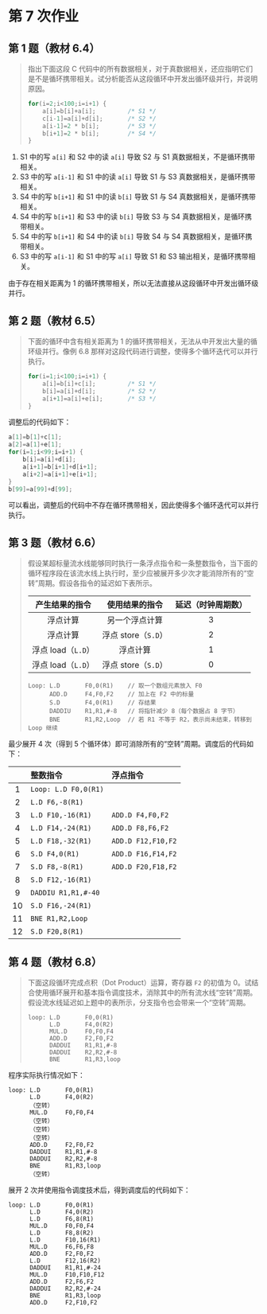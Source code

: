 # 第 7 次作业

## 第 1 题（教材 6.4）

> 指出下面这段 C 代码中的所有数据相关，对于真数据相关，还应指明它们是不是循环携带相关。试分析能否从这段循环中开发出循环级并行，并说明原因。
>
> ```c
> for(i=2;i<100;i=i+1) {
>     a[i]=b[i]+a[i];         /* S1 */
>     c[i-1]=a[i]+d[i];       /* S2 */
>     a[i-1]=2 * b[i];        /* S3 */
>     b[i+1]=2 * b[i];        /* S4 */
> }
> ```

1. S1 中的写 `a[i]` 和 S2 中的读 `a[i]` 导致 S2 与 S1 真数据相关，不是循环携带相关。
2. S3 中的写 `a[i-1]` 和 S1 中的读 `a[i]` 导致 S1 与 S3 真数据相关，是循环携带相关。
3. S4 中的写 `b[i+1]` 和 S1 中的读 `b[i]` 导致 S1 与 S4 真数据相关，是循环携带相关。
4. S4 中的写 `b[i+1]` 和 S3 中的读 `b[i]` 导致 S3 与 S4 真数据相关，是循环携带相关。
5. S4 中的写 `b[i+1]` 和 S4 中的读 `b[i]` 导致 S4 与 S4 真数据相关，是循环携带相关。
6. S3 中的写 `a[i-1]` 和 S1 中的写 `a[i]` 导致 S1 和 S3 输出相关，是循环携带相关。

由于存在相关距离为 $1$ 的循环携带相关，所以无法直接从这段循环中开发出循环级并行。

## 第 2 题（教材 6.5）

> 下面的循环中含有相关距离为 $1$ 的循环携带相关，无法从中开发出大量的循环级并行。像例 6.8 那样对这段代码进行调整，使得多个循环迭代可以并行执行。
>
> ```c
> for(i=1;i<100;i=i+1) {
>     a[i]=b[i]+c[i];         /* S1 */
>     b[i]=a[i]+d[i];         /* S2 */
>     a[i+1]=a[i]+e[i];       /* S3 */
> }
> ```

调整后的代码如下：

```c
a[1]=b[1]+c[1];
a[2]=a[1]+e[1];
for(i=1;i<99;i=i+1) {
    b[i]=a[i]+d[i];
    a[i+1]=b[i+1]+d[i+1];
    a[i+2]=a[i+1]+e[i+1];
}
b[99]=a[99]+d[99];
```

可以看出，调整后的代码中不存在循环携带相关，因此使得多个循环迭代可以并行执行。

## 第 3 题（教材 6.6）

> 假设某超标量流水线能够同时执行一条浮点指令和一条整数指令，当下面的循环程序段在该流水线上执行时，至少应被展开多少次才能消除所有的“空转”周期。假设各指令的延迟如下表所示。
>
> | 产生结果的指令| 使用结果的指令| 延迟（时钟周期数） |
> |:-:|:-:|:-:|
> | 浮点计算 | 另一个浮点计算 | $3$ |
> | 浮点计算 | 浮点 store（`S.D`） | $2$ |
> | 浮点 load（`L.D`） | 浮点计算 | $1$ |
> | 浮点 load（`L.D`） | 浮点 store（`S.D`） | $0$ |
>
> ```assembly
> Loop: L.D       F0,0(R1)    // 取一个数组元素放入 F0
>       ADD.D     F4,F0,F2    // 加上在 F2 中的标量
>       S.D       F4,0(R1)    // 存结果
>       DADDIU    R1,R1,#-8   // 将指针减少 8（每个数据占 8 字节）
>       BNE       R1,R2,Loop  // 若 R1 不等于 R2，表示尚未结束，转移到 Loop 继续
> ```

最少展开 $4$ 次（得到 $5$ 个循环体）即可消除所有的“空转”周期。调度后的代码如下：

| | 整数指令 | 浮点指令 |
|:-:|:-|:-|
| 1 | `Loop: L.D F0,0(R1)` | |
| 2 | `L.D F6,-8(R1)` | |
| 3 | `L.D F10,-16(R1)` | `ADD.D F4,F0,F2` |
| 4 | `L.D F14,-24(R1)` | `ADD.D F8,F6,F2` |
| 5 | `L.D F18,-32(R1)` | `ADD.D F12,F10,F2` |
| 6 | `S.D F4,0(R1)` | `ADD.D F16,F14,F2` |
| 7 | `S.D F8,-8(R1)` | `ADD.D F20,F18,F2` |
| 8 | `S.D F12,-16(R1)` | |
| 9 | `DADDIU R1,R1,#-40` | |
| 10 | `S.D F16,-24(R1)` | |
| 11 | `BNE R1,R2,Loop` | |
| 12 | `S.D F20,8(R1)` | |

## 第 4 题（教材 6.8）

> 下面这段循环完成点积（Dot Product）运算，寄存器 `F2` 的初值为 $0$。试结合使用循环展开和基本指令调度技术，消除其中的所有流水线“空转”周期。假设流水线延迟如上题中的表所示，分支指令也会带来一个“空转”周期。
>
> ```assembly
> loop: L.D       F0,0(R1)
>       L.D       F4,0(R2)
>       MUL.D     F0,F0,F4
>       ADD.D     F2,F0,F2
>       DADDUI    R1,R1,#-8
>       DADDUI    R2,R2,#-8
>       BNE       R1,R3,loop
> ```

程序实际执行情况如下：

```assembly
loop: L.D       F0,0(R1)
      L.D       F4,0(R2)
      （空转）
      MUL.D     F0,F0,F4
      （空转）
      （空转）
      （空转）
      ADD.D     F2,F0,F2
      DADDUI    R1,R1,#-8
      DADDUI    R2,R2,#-8
      BNE       R1,R3,loop
      （空转）
```

展开 $2$ 次并使用指令调度技术后，得到调度后的代码如下：

```assembly
loop: L.D       F0,0(R1)
      L.D       F4,0(R2)
      L.D       F6,8(R1)
      MUL.D     F0,F0,F4
      L.D       F8,8(R2)
      L.D       F10,16(R1)
      MUL.D     F6,F6,F8
      ADD.D     F2,F0,F2
      L.D       F12,16(R2)
      DADDUI    R1,R1,#-24
      MUL.D     F10,F10,F12
      ADD.D     F2,F6,F2
      DADDUI    R2,R2,#-24
      BNE       R1,R3,loop
      ADD.D     F2,F10,F2
```
